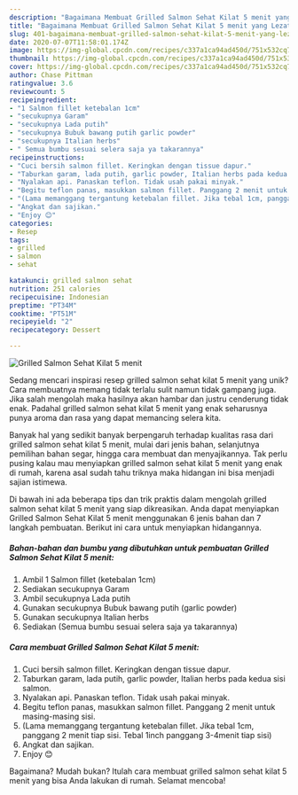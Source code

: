 ```yaml
---
description: "Bagaimana Membuat Grilled Salmon Sehat Kilat 5 menit yang Lezat Sekali"
title: "Bagaimana Membuat Grilled Salmon Sehat Kilat 5 menit yang Lezat Sekali"
slug: 401-bagaimana-membuat-grilled-salmon-sehat-kilat-5-menit-yang-lezat-sekali
date: 2020-07-07T11:58:01.174Z
image: https://img-global.cpcdn.com/recipes/c337a1ca94ad450d/751x532cq70/grilled-salmon-sehat-kilat-5-menit-foto-resep-utama.jpg
thumbnail: https://img-global.cpcdn.com/recipes/c337a1ca94ad450d/751x532cq70/grilled-salmon-sehat-kilat-5-menit-foto-resep-utama.jpg
cover: https://img-global.cpcdn.com/recipes/c337a1ca94ad450d/751x532cq70/grilled-salmon-sehat-kilat-5-menit-foto-resep-utama.jpg
author: Chase Pittman
ratingvalue: 3.6
reviewcount: 5
recipeingredient:
- "1 Salmon fillet ketebalan 1cm"
- "secukupnya Garam"
- "secukupnya Lada putih"
- "secukupnya Bubuk bawang putih garlic powder"
- "secukupnya Italian herbs"
- " Semua bumbu sesuai selera saja ya takarannya"
recipeinstructions:
- "Cuci bersih salmon fillet. Keringkan dengan tissue dapur."
- "Taburkan garam, lada putih, garlic powder, Italian herbs pada kedua sisi salmon."
- "Nyalakan api. Panaskan teflon. Tidak usah pakai minyak."
- "Begitu teflon panas, masukkan salmon fillet. Panggang 2 menit untuk masing-masing sisi."
- "(Lama memanggang tergantung ketebalan fillet. Jika tebal 1cm, panggang 2 menit tiap sisi. Tebal 1inch panggang 3-4menit tiap sisi)"
- "Angkat dan sajikan."
- "Enjoy 😊"
categories:
- Resep
tags:
- grilled
- salmon
- sehat

katakunci: grilled salmon sehat 
nutrition: 251 calories
recipecuisine: Indonesian
preptime: "PT34M"
cooktime: "PT51M"
recipeyield: "2"
recipecategory: Dessert

---
```



![Grilled Salmon Sehat Kilat 5 menit](https://img-global.cpcdn.com/recipes/c337a1ca94ad450d/751x532cq70/grilled-salmon-sehat-kilat-5-menit-foto-resep-utama.jpg)

Sedang mencari inspirasi resep grilled salmon sehat kilat 5 menit yang unik? Cara membuatnya memang tidak terlalu sulit namun tidak gampang juga. Jika salah mengolah maka hasilnya akan hambar dan justru cenderung tidak enak. Padahal grilled salmon sehat kilat 5 menit yang enak seharusnya punya aroma dan rasa yang dapat memancing selera kita.

Banyak hal yang sedikit banyak berpengaruh terhadap kualitas rasa dari grilled salmon sehat kilat 5 menit, mulai dari jenis bahan, selanjutnya pemilihan bahan segar, hingga cara membuat dan menyajikannya. Tak perlu pusing kalau mau menyiapkan grilled salmon sehat kilat 5 menit yang enak di rumah, karena asal sudah tahu triknya maka hidangan ini bisa menjadi sajian istimewa.




Di bawah ini ada beberapa tips dan trik praktis dalam mengolah grilled salmon sehat kilat 5 menit yang siap dikreasikan. Anda dapat menyiapkan Grilled Salmon Sehat Kilat 5 menit menggunakan 6 jenis bahan dan 7 langkah pembuatan. Berikut ini cara untuk menyiapkan hidangannya.

<!--inarticleads1-->

##### Bahan-bahan dan bumbu yang dibutuhkan untuk pembuatan Grilled Salmon Sehat Kilat 5 menit:

1. Ambil 1 Salmon fillet (ketebalan 1cm)
1. Sediakan secukupnya Garam
1. Ambil secukupnya Lada putih
1. Gunakan secukupnya Bubuk bawang putih (garlic powder)
1. Gunakan secukupnya Italian herbs
1. Sediakan  (Semua bumbu sesuai selera saja ya takarannya)




<!--inarticleads2-->

##### Cara membuat Grilled Salmon Sehat Kilat 5 menit:

1. Cuci bersih salmon fillet. Keringkan dengan tissue dapur.
1. Taburkan garam, lada putih, garlic powder, Italian herbs pada kedua sisi salmon.
1. Nyalakan api. Panaskan teflon. Tidak usah pakai minyak.
1. Begitu teflon panas, masukkan salmon fillet. Panggang 2 menit untuk masing-masing sisi.
1. (Lama memanggang tergantung ketebalan fillet. Jika tebal 1cm, panggang 2 menit tiap sisi. Tebal 1inch panggang 3-4menit tiap sisi)
1. Angkat dan sajikan.
1. Enjoy 😊




Bagaimana? Mudah bukan? Itulah cara membuat grilled salmon sehat kilat 5 menit yang bisa Anda lakukan di rumah. Selamat mencoba!
